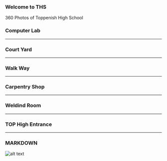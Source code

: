 ### Welcome to THS
360 Photos of Toppenish High School

### Computer Lab
<script src="//360.vizor.io/scripts/embed.js" data-vizorurl="https://360.vizor.io/embed/v/pl6nq" ></script>

***
### Court Yard
<script src="//360.vizor.io/scripts/embed.js" data-vizorurl="https://360.vizor.io/embed/v/kykav" ></script>

***
### Walk Way
<script src="//360.vizor.io/scripts/embed.js" data-vizorurl="https://360.vizor.io/embed/v/kavmw" ></script>

***
### Carpentry Shop
<script src="//360.vizor.io/scripts/embed.js" data-vizorurl="https://360.vizor.io/embed/v/b3jqq" ></script>

***
### Weldind Room
<script src="//360.vizor.io/scripts/embed.js" data-vizorurl="https://360.vizor.io/embed/v/0onga" ></script>

***
### TOP High Entrance
<script src="//360.vizor.io/scripts/embed.js" data-vizorurl="https://360.vizor.io/embed/v/2dj2m" ></script>

***
### MARKDOWN

![alt text][markdown]

[markdown]: https://github.com/sergzap55/sergzap55.github.io/blob/master/markdown.png "Markdown"
